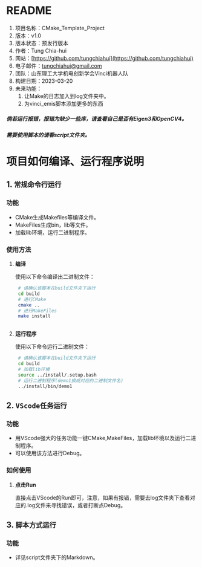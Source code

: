 # README
1. 项目名称：CMake_Template_Project
2. 版本：v1.0
3. 版本状态：预发行版本
4. 作者：Tung Chia-hui
5. 网站：[https://github.com/tungchiahui](https://github.com/tungchiahui)
6. 电子邮件：tungchiahui@gmail.com
7. 团队：山东理工大学机电创新学会Vinci机器人队
8. 构建日期：2023-03-20
9. 未来功能：
    1. 让Make的日志加入到log文件夹中。
    2. 为vinci_emis脚本添加更多的东西


##### 倘若运行报错，报错为缺少一些库，请查看自己是否有Eigen3和OpenCV4。
##### 需要使用脚本的请看script文件夹。





# 项目如何编译、运行程序说明


## 1. `常规命令行运行`

### 功能

- CMake生成Makefiles等编译文件。
- MakeFiles生成bin，lib等文件。
- 加载lib环境，运行二进制程序。

### 使用方法

1. **编译**

   使用以下命令编译出二进制文件：

   ```bash
    # 请确认该脚本在build文件夹下运行
    cd build
    # 进行CMake
    cmake ..
    # 进行MakeFiles
    make install



2. **运行程序**

   使用以下命令运行二进制文件：

   ```bash
    # 请确认该脚本在build文件夹下运行
    cd build
    # 加载lib环境
    source ../install/.setup.bash
    # 运行二进制程序(demo1换成对应的二进制文件名)
    ../install/bin/demo1

## 2. `VScode任务运行`

### 功能

- 用VScode强大的任务功能一键CMake,MakeFiles，加载lib环境以及运行二进制程序。
- 可以使用该方法进行Debug。

### 如何使用

1. **点击Run**

   直接点击VScode的Run即可，注意，如果有报错，需要去log文件夹下查看对应的.log文件来寻找错误，或者打断点Debug。


## 3. `脚本方式运行`

### 功能

- 详见script文件夹下的Markdown。